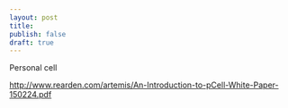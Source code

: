 ```yaml
---
layout: post
title: 
publish: false
draft: true
---
```

Personal cell



http://www.rearden.com/artemis/An-Introduction-to-pCell-White-Paper-150224.pdf

